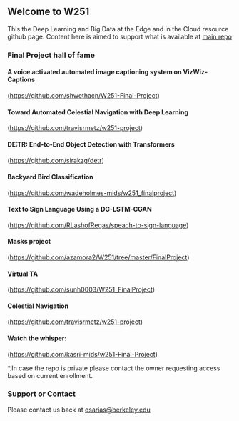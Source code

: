 ## Welcome to W251 

This the Deep Learning and Big Data at the Edge and in the Cloud resource github page. Content here is aimed to support what is available at [main repo](https://github.com/MIDS-scaling-up/v2)

### Final Project hall of fame

#### A voice activated automated image captioning system on VizWiz-Captions
(https://github.com/shwethacn/W251-Final-Project)

#### Toward Automated Celestial Navigation with Deep Learning
(https://github.com/travisrmetz/w251-project)

#### DE⫶TR: End-to-End Object Detection with Transformers 
(https://github.com/sirakzg/detr)

#### Backyard Bird Classification
(https://github.com/wadeholmes-mids/w251_finalproject)

#### Text to Sign Language Using a DC-LSTM-CGAN
(https://github.com/RLashofRegas/speach-to-sign-language)

#### Masks project
(https://github.com/azamora2/W251/tree/master/FinalProject)

#### Virtual TA
(https://github.com/sunh0003/W251_FinalProject)

#### Celestial Navigation
(https://github.com/travisrmetz/w251-project)
 
#### Watch the whisper:
(https://github.com/kasri-mids/w251-Final-Project)
 
*.In case the repo is private please contact the owner requesting access based on current enrollment.
### Support or Contact

Please contact us back at esarias@berkeley.edu
